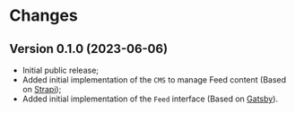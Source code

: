 # Changes

## Version 0.1.0 (2023-06-06)

- Initial public release;
- Added initial implementation of the `CMS` to manage Feed content (Based on [Strapi](https://strapi.io/));
- Added initial implementation of the `Feed` interface (Based on [Gatsby](https://www.gatsbyjs.com/)).
